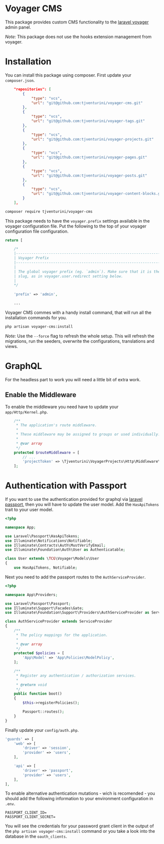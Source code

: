# Voyager CMS

This package provides custom CMS functionality to the [laravel voyager](https://laravelvoyager.com) admin panel.

*Note:* This package does not use the hooks extension management from voyager.

# Installation

You can install this package using composer. First update your `composer.json`.

```json
    "repositories": [
        {
            "type": "vcs",
            "url": "git@github.com:tjventurini/voyager-cms.git"
        },
        {
            "type": "vcs",
            "url": "git@github.com:tjventurini/voyager-tags.git"
        },
        {
            "type": "vcs",
            "url": "git@github.com:tjventurini/voyager-projects.git"
        },
        {
            "type": "vcs",
            "url": "git@github.com:tjventurini/voyager-pages.git"
        },
        {
            "type": "vcs",
            "url": "git@github.com:tjventurini/voyager-posts.git"
        },
        {
            "type": "vcs",
            "url": "git@github.com:tjventurini/voyager-content-blocks.git"
        }
    ],
```

```bash
composer require tjventurini/voyager-cms 
```

This package needs to have the `voyager.prefix` settings available in the voyager configuration file. Put the following to the top of your voyager configuration file configuration.

```php
return [

    /*
    |--------------------------------------------------------------------------
    | Voyager Prefix
    |--------------------------------------------------------------------------
    |
    | The global voyager prefix (eg. `admin`). Make sure that it is the same
    | slug, as in voyager.user.redirect setting below.
    |
    */
    
    'prefix' => 'admin',

    ...
```

Voyager CMS commes with a handy install command, that will run all the installation commands for you.

```bash
php artisan voyager-cms:install
```

*Note:* Use the `--force` flag to refresh the whole setup. This will refresh the migrations, run the seeders, overwrite the configurations, translations and views.

# GraphQL

For the headless part to work you will need a little bit of extra work.

## Enable the Middleware

To enable the middleware you need have to update your `app/Http/Kernel.php`.

```php
    /**
     * The application's route middleware.
     *
     * These middleware may be assigned to groups or used individually.
     *
     * @var array
     */
    protected $routeMiddleware = [
        // ...
        'projectToken' => \Tjventurini\VoyagerProjects\Http\Middleware\VerifyProjectToken::class,
    ];
```

# Authentication with Passport

If you want to use the authentication provided for graphql via [laravel passport](https://laravel.com/docs/5.8/passport), then you will have to update the user model. Add the `HasApiTokens` trait to your user model.

```php
<?php

namespace App;

use Laravel\Passport\HasApiTokens;
use Illuminate\Notifications\Notifiable;
use Illuminate\Contracts\Auth\MustVerifyEmail;
use Illuminate\Foundation\Auth\User as Authenticatable;

class User extends \TCG\Voyager\Models\User
{
    use HasApiTokens, Notifiable;
```

Next you need to add the passport routes to the `AuthServiceProvider`.


```php
<?php

namespace App\Providers;

use Laravel\Passport\Passport;
use Illuminate\Support\Facades\Gate;
use Illuminate\Foundation\Support\Providers\AuthServiceProvider as ServiceProvider;

class AuthServiceProvider extends ServiceProvider
{
    /**
     * The policy mappings for the application.
     *
     * @var array
     */
    protected $policies = [
        'App\Model' => 'App\Policies\ModelPolicy',
    ];

    /**
     * Register any authentication / authorization services.
     *
     * @return void
     */
    public function boot()
    {
        $this->registerPolicies();

        Passport::routes();
    }
}
```

Finally update your `config/auth.php`.

```php
'guards' => [
    'web' => [
        'driver' => 'session',
        'provider' => 'users',
    ],

    'api' => [
        'driver' => 'passport',
        'provider' => 'users',
    ],
],
```

To enable alternative authentication mutations - wich is recomended - you should add the following information to your environment configuration in `.env`.

```
PASSPORT_CLIENT_ID=
PASSPORT_CLIENT_SECRET=
```

You will see the credentials for your password grant client in the output of the `php artisan voyager-cms:install` command or you take a look into the database in the `oauth_clients`.
